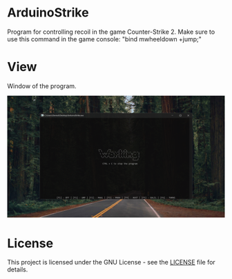 # ArduinoStrike
Program for controlling recoil in the game Counter-Strike 2.
Make sure to use this command in the game console: "bind mwheeldown +jump;"

# View
Window of the program.

![alt text](https://raw.githubusercontent.com/DeniedAccessLife/ArduinoStrike/master/view.png)

# License
This project is licensed under the GNU License - see the [LICENSE](LICENSE) file for details.
